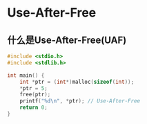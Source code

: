 # Use-After-Free

## 什么是Use-After-Free(UAF)

<DocsAD/>

```c
#include <stdio.h>
#include <stdlib.h>

int main() {
    int *ptr = (int*)malloc(sizeof(int));
    *ptr = 5;
    free(ptr);
    printf("%d\n", *ptr); // Use-After-Free
    return 0;
}

```